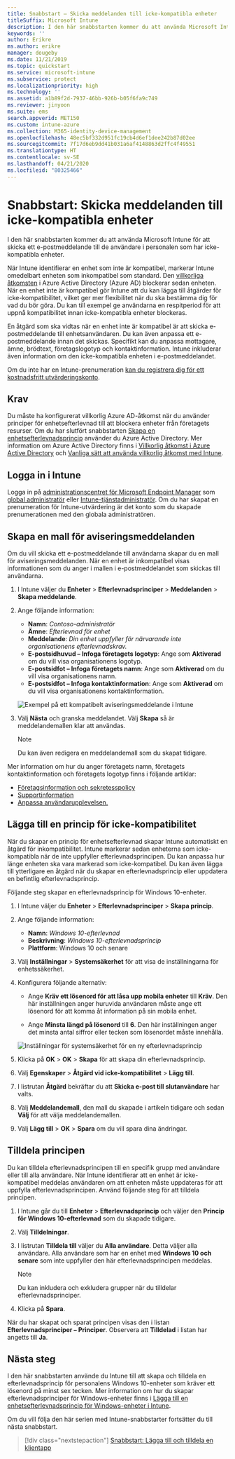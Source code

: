 ```yaml
---
title: Snabbstart – Skicka meddelanden till icke-kompatibla enheter
titleSuffix: Microsoft Intune
description: I den här snabbstarten kommer du att använda Microsoft Intune för att skicka e-postmeddelanden till icke-kompatibla enheter.
keywords: ''
author: Erikre
ms.author: erikre
manager: dougeby
ms.date: 11/21/2019
ms.topic: quickstart
ms.service: microsoft-intune
ms.subservice: protect
ms.localizationpriority: high
ms.technology: ''
ms.assetid: a1b89f2d-7937-46bb-926b-b05f6fa9c749
ms.reviewer: jinyoon
ms.suite: ems
search.appverid: MET150
ms.custom: intune-azure
ms.collection: M365-identity-device-management
ms.openlocfilehash: 48ec5bf332d951fc19cb4d6ef1dee242b87d02ee
ms.sourcegitcommit: 7f17d6eb9dd41b031a6af4148863d2ffc4f49551
ms.translationtype: HT
ms.contentlocale: sv-SE
ms.lasthandoff: 04/21/2020
ms.locfileid: "80325466"
---
```

# <a name="quickstart-send-notifications-to-noncompliant-devices"></a>Snabbstart: Skicka meddelanden till icke-kompatibla enheter

I den här snabbstarten kommer du att använda Microsoft Intune för att skicka ett e-postmeddelande till de användare i personalen som har icke-kompatibla enheter.

När Intune identifierar en enhet som inte är kompatibel, markerar Intune omedelbart enheten som inkompatibel som standard. Den [villkorliga åtkomsten](https://docs.microsoft.com/azure/active-directory/active-directory-conditional-access-azure-portal) i Azure Active Directory (Azure AD) blockerar sedan enheten. När en enhet inte är kompatibel gör Intune att du kan lägga till åtgärder för icke-kompatibilitet, vilket ger mer flexibilitet när du ska bestämma dig för vad du bör göra. Du kan till exempel ge användarna en respitperiod för att uppnå kompatibilitet innan icke-kompatibla enheter blockeras.

En åtgärd som ska vidtas när en enhet inte är kompatibel är att skicka e-postmeddelande till enhetsanvändaren. Du kan även anpassa ett e-postmeddelande innan det skickas. Specifikt kan du anpassa mottagare, ämne, brödtext, företagslogotyp och kontaktinformation. Intune inkluderar även information om den icke-kompatibla enheten i e-postmeddelandet.

Om du inte har en Intune-prenumeration [kan du registrera dig för ett kostnadsfritt utvärderingskonto](../fundamentals/free-trial-sign-up.md).

## <a name="prerequisites"></a>Krav

Du måste ha konfigurerat villkorlig Azure AD-åtkomst när du använder principer för enhetsefterlevnad till att blockera enheter från företagets resurser. Om du har slutfört snabbstarten [Skapa en enhetsefterlevnadsprincip](quickstart-set-password-length-android.md) använder du Azure Active Directory. Mer information om Azure Active Directory finns i [Villkorlig åtkomst i Azure Active Directory](https://docs.microsoft.com/azure/active-directory/active-directory-conditional-access-azure-portal) och [Vanliga sätt att använda villkorlig åtkomst med Intune](../protect/conditional-access-intune-common-ways-use.md).

## <a name="sign-in-to-intune"></a>Logga in i Intune

Logga in på [administrationscentret för Microsoft Endpoint Manager](https://go.microsoft.com/fwlink/?linkid=2109431) som [global administratör](../fundamentals/users-add.md#types-of-administrators) eller [Intune-tjänstadministratör](../fundamentals/users-add.md#types-of-administrators). Om du har skapat en prenumeration för Intune-utvärdering är det konto som du skapade prenumerationen med den globala administratören.

## <a name="create-a-notification-message-template"></a>Skapa en mall för aviseringsmeddelanden

Om du vill skicka ett e-postmeddelande till användarna skapar du en mall för aviseringsmeddelanden. När en enhet är inkompatibel visas informationen som du anger i mallen i e-postmeddelandet som skickas till användarna.

1. I Intune väljer du **Enheter** > **Efterlevnadsprinciper** > **Meddelanden** > **Skapa meddelande**.
2. Ange följande information:

   - **Namn**: *Contoso-administratör*
   - **Ämne**: *Efterlevnad för enhet*
   - **Meddelande**: *Din enhet uppfyller för närvarande inte organisationens efterlevnadskrav.*
   - **E-postsidhuvud – Infoga företagets logotyp**: Ange som **Aktiverad** om du vill visa organisationens logotyp.
   - **E-postsidfot – Infoga företagets namn**: Ange som **Aktiverad** om du vill visa organisationens namn.
   - **E-postsidfot – Infoga kontaktinformation**: Ange som **Aktiverad** om du vill visa organisationens kontaktinformation.

   ![Exempel på ett kompatibelt aviseringsmeddelande i Intune](./media/quickstart-send-notification/quickstart-send-notification-01.png)

3. Välj **Nästa** och granska meddelandet. Välj **Skapa** så är meddelandemallen klar att användas.

   > [!NOTE]
   > Du kan även redigera en meddelandemall som du skapat tidigare.

Mer information om hur du anger företagets namn, företagets kontaktinformation och företagets logotyp finns i följande artiklar:

- [Företagsinformation och sekretesspolicy](../apps/company-portal-app.md#configuration)
- [Supportinformation](../apps/company-portal-app.md#support-information)
- [Anpassa användarupplevelsen.](../apps/company-portal-app.md#customizing-the-user-experience)

## <a name="add-a-noncompliance-policy"></a>Lägga till en princip för icke-kompatibilitet

När du skapar en princip för enhetsefterlevnad skapar Intune automatiskt en åtgärd för inkompatibilitet. Intune markerar sedan enheterna som icke-kompatibla när de inte uppfyller efterlevnadsprincipen. Du kan anpassa hur länge enheten ska vara markerad som icke-kompatibel. Du kan även lägga till ytterligare en åtgärd när du skapar en efterlevnadsprincip eller uppdatera en befintlig efterlevnadsprincip.

Följande steg skapar en efterlevnadsprincip för Windows 10-enheter.

1. I Intune väljer du **Enheter** > **Efterlevnadsprinciper** > **Skapa princip**.

2. Ange följande information:

   - **Namn**: *Windows 10-efterlevnad*
   - **Beskrivning**: *Windows 10-efterlevnadsprincip*
   - **Plattform**: Windows 10 och senare

3. Välj **Inställningar** > **Systemsäkerhet** för att visa de inställningarna för enhetssäkerhet.

4. Konfigurera följande alternativ:

   - Ange **Kräv ett lösenord för att låsa upp mobila enheter** till **Kräv**. Den här inställningen anger huruvida användaren måste ange ett lösenord för att komma åt information på sin mobila enhet.

   - Ange **Minsta längd på lösenord** till **6**. Den här inställningen anger det minsta antal siffror eller tecken som lösenordet måste innehålla.

   ![Inställningar för systemsäkerhet för en ny efterlevnadsprincip](./media/quickstart-send-notification/system-security-settings-01.png)

5. Klicka på **OK** > **OK** > **Skapa** för att skapa din efterlevnadsprincip.

6. Välj **Egenskaper** > **Åtgärd vid icke-kompatibilitet** > **Lägg till**.

7. I listrutan **Åtgärd** bekräftar du att **Skicka e-post till slutanvändare** har valts.

8. Välj **Meddelandemall**, den mall du skapade i artikeln tidigare och sedan **Välj** för att välja meddelandemallen.

9. Välj **Lägg till** > **OK** > **Spara** om du vill spara dina ändringar.

## <a name="assign-the-policy"></a>Tilldela principen

Du kan tilldela efterlevnadsprincipen till en specifik grupp med användare eller till alla användare. När Intune identifierar att en enhet är icke-kompatibel meddelas användaren om att enheten måste uppdateras för att uppfylla efterlevnadsprincipen. Använd följande steg för att tilldela principen.

1. I Intune går du till **Enheter** > **Efterlevnadsprincip** och väljer den **Princip för Windows 10-efterlevnad** som du skapade tidigare.

2. Välj **Tilldelningar**.

3. I listrutan **Tilldela till** väljer du **Alla användare**. Detta väljer alla användare. Alla användare som har en enhet med **Windows 10 och senare** som inte uppfyller den här efterlevnadsprincipen meddelas.

    > [!NOTE]
    > Du kan inkludera och exkludera grupper när du tilldelar efterlevnadsprinciper.

4. Klicka på **Spara**.

När du har skapat och sparat principen visas den i listan **Efterlevnadsprinciper – Principer**. Observera att **Tilldelad** i listan har angetts till **Ja**.

## <a name="next-steps"></a>Nästa steg

I den här snabbstarten använde du Intune till att skapa och tilldela en efterlevnadsprincip för personalens Windows 10-enheter som kräver ett lösenord på minst sex tecken. Mer information om hur du skapar efterlevnadsprinciper för Windows-enheter finns i [Lägga till en enhetsefterlevnadsprincip för Windows-enheter i Intune](compliance-policy-create-windows.md).

Om du vill följa den här serien med Intune-snabbstarter fortsätter du till nästa snabbstart.

> [!div class="nextstepaction"]
> [Snabbstart: Lägga till och tilldela en klientapp](../apps/quickstart-add-assign-app.md)
